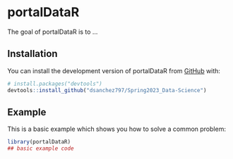 
# portalDataR

<!-- badges: start -->
<!-- badges: end -->

The goal of portalDataR is to ...

## Installation

You can install the development version of portalDataR from [GitHub](https://github.com/) with:

``` r
# install.packages("devtools")
devtools::install_github("dsanchez797/Spring2023_Data-Science")
```

## Example

This is a basic example which shows you how to solve a common problem:

``` r
library(portalDataR)
## basic example code
```

